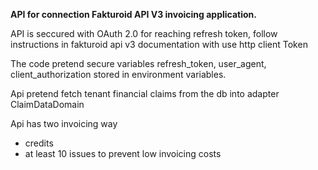 **API for connection Fakturoid API V3 invoicing application.**

API is seccured with OAuth 2.0 
for reaching refresh token, follow instructions in fakturoid api v3 documentation with use http client Token

The code pretend secure variables refresh_token, user_agent, client_authorization stored in environment variables.

Api pretend fetch tenant financial claims from the db into adapter ClaimDataDomain

Api has two invoicing way 
  - credits
  - at least 10 issues to prevent low invoicing costs
 
